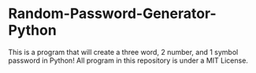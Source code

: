 # Random-Password-Generator-Python
This is a program that will create a three word, 2 number, and 1 symbol password in Python! All program in this repository is under a MIT License. 
